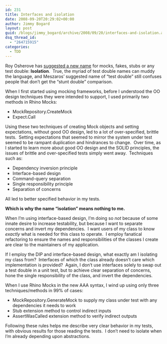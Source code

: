 ```yaml
---
id: 231
title: Interfaces and isolation
date: 2008-09-20T20:29:02+00:00
author: Jimmy Bogard
layout: post
guid: /blogs/jimmy_bogard/archive/2008/09/20/interfaces-and-isolation.aspx
dsq_thread_id:
  - "264715915"
categories:
  - TDD
---
```

Roy Osherove has [suggested a new name](http://weblogs.asp.net/rosherove/archive/2008/09/20/goodbye-mocks-farewell-stubs.aspx) for mocks, fakes, stubs or any test double: **Isolation**.&nbsp; True, the myriad of test double names can muddy the language, and Meszaros&#8217; suggested name of &#8220;test double&#8221; still confuses people that don&#8217;t get the &#8220;stunt double&#8221; comparison.

When I first started using mocking frameworks, before I understood the OO design techniques they were intended to support, I used primarily two methods in Rhino Mocks:

  * MockRepository.CreateMock
  * Expect.Call

Using these two techniques of creating Mock objects and setting expectations, without good OO design, led to a lot of over-specified, brittle tests.&nbsp; Setting expectations that seemed to mirror the system under test seemed to be rampant duplication and hindrances to change.&nbsp; Over time, as I started to learn more about good OO design and the SOLID principles, the issues of brittle and over-specified tests simply went away.&nbsp; Techniques such as:

  * Dependency inversion principle
  * Interface-based design
  * Command-query separation
  * Single responsibility principle
  * Separation of concerns

All led to better specified behavior in my tests.

**Which is why the name &#8220;isolation&#8221; means nothing to me.**

When I&#8217;m using interface-based design, I&#8217;m doing so _not_ because of some innate desire to increase testability, but because I want to separate concerns and invert my dependencies.&nbsp; I want users of my class to know _exactly_ what is needed for this class to operate.&nbsp; I employ fanatical refactoring to ensure the names and responsibilities of the classes I create are clear to the maintainers of my application.

If I employ the DIP and interface-based design, what exactly am I isolating my class from?&nbsp; Interfaces of which the class already doesn&#8217;t care which implementation is provided?&nbsp; Again, I don&#8217;t use interfaces solely to swap out a test double in a unit test, but to achieve clear separation of concerns, hone the single responsibility of the class, and invert the dependencies.

When I use Rhino Mocks in the new AAA syntax, I wind up using only three techniques/methods in 99% of cases:

  * MockRepository.GenerateMock<T> to supply my class under test with any dependencies it needs to work
  * Stub extension method to control indirect inputs
  * AssertWasCalled extension method to verify indirect outputs

Following these rules helps me describe very clear behavior in my tests, with obvious results for those reading the tests.&nbsp; I don&#8217;t need to isolate when I&#8217;m already depending upon abstractions.